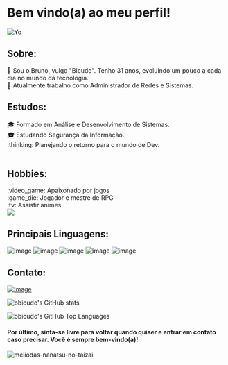 <h1>Bem vindo(a) ao meu perfil!</h1>

![Yo](https://user-images.githubusercontent.com/22198380/138895788-bcd19a6e-026f-410c-b14e-1d35990e7ad0.gif)


<h2>Sobre:</h2>
🌱 Sou o Bruno, vulgo "Bicudo". Tenho 31 anos, evoluindo um pouco a cada dia no mundo da tecnologia.<br/>
💼 Atualmente trabalho como Administrador de Redes e Sistemas.<br/>

<h2>Estudos:</h2>
🎓 Formado em Análise e Desenvolvimento de Sistemas.<br/>
🎓 Estudando Segurança da Informação.<br/>
:thinking: Planejando o retorno para o mundo de Dev.<br/><br/>

<h2>Hobbies:</h2>
:video_game: Apaixonado por jogos<br/>
:game_die: Jogador e mestre de RPG<br/>
:tv: Assistir animes<br/>

<img src="https://user-images.githubusercontent.com/22198380/138901008-2948b9a9-5882-4d38-ad37-a3a836f41f77.gif"/>
<h2>Principais Linguagens:</h2>

![image](https://img.shields.io/badge/VBScript-VBS-blue)
![image](https://img.shields.io/badge/Batchfile-bat-blue)
![image](https://img.shields.io/badge/html-html5-blue)
![image](https://img.shields.io/badge/css-css3-blue)
![image](https://img.shields.io/badge/javascript-JS-blue)

<h2>Contato:</h2>

[![image](https://img.shields.io/badge/In-Linkedin-blue)](https://www.linkedin.com/in/bruno-branco-bicudo-220387a1/)

![bbicudo's GitHub stats](https://github-readme-stats.vercel.app/api?username=bbicudo&show_icons=true&theme=dark)

![bbicudo's GitHub Top Languages](https://github-readme-stats.vercel.app/api/top-langs/?username=bbicudo&layout=compact&card_width=445langs_count=7&theme=dark)

<h4>Por último, sinta-se livre para voltar quando quiser e entrar em contato caso precisar. Você é sempre bem-vindo(a)!</h4>

![meliodas-nanatsu-no-taizai](https://user-images.githubusercontent.com/22198380/138902369-0fbced11-9357-421e-a185-d5df70aa9028.gif)

